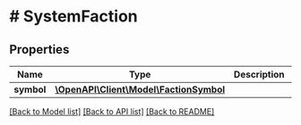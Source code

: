 # # SystemFaction

## Properties

Name | Type | Description | Notes
------------ | ------------- | ------------- | -------------
**symbol** | [**\OpenAPI\Client\Model\FactionSymbol**](FactionSymbol.md) |  |

[[Back to Model list]](../../README.md#models) [[Back to API list]](../../README.md#endpoints) [[Back to README]](../../README.md)
